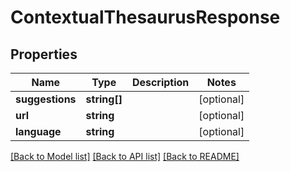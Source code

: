 # ContextualThesaurusResponse

## Properties
Name | Type | Description | Notes
------------ | ------------- | ------------- | -------------
**suggestions** | **string[]** |  | [optional] 
**url** | **string** |  | [optional] 
**language** | **string** |  | [optional] 

[[Back to Model list]](../README.md#documentation-for-models) [[Back to API list]](../README.md#documentation-for-api-endpoints) [[Back to README]](../README.md)


